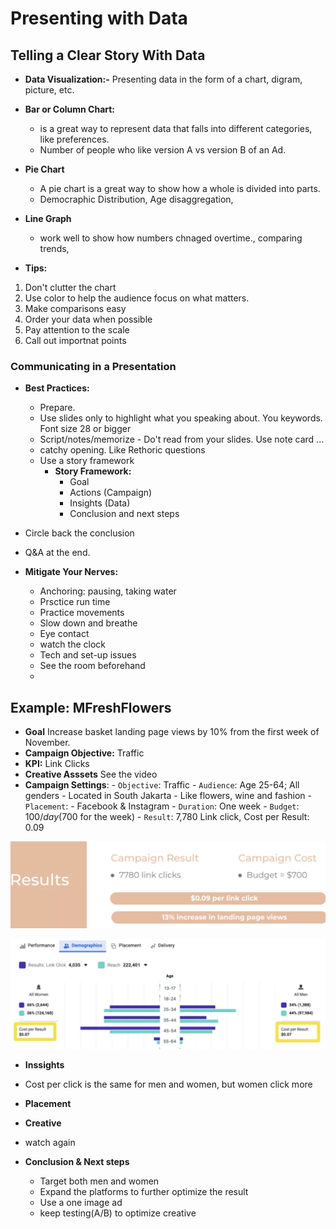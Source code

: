# Presenting with Data

## Telling a Clear Story With Data

- **Data Visualization:-** Presenting data in the form of a chart, digram, picture, etc.

- **Bar or Column Chart:**
  - is a great way to represent data that falls into different categories, like preferences.
  - Number of people who like version A vs version B of an Ad.
- **Pie Chart**
  - A pie chart is a great way to show how a whole is divided into parts.
  - Democraphic Distribution, Age disaggregation,
- **Line Graph**
  - work well to show how numbers chnaged overtime., comparing trends,

* **Tips:**

1. Don't clutter the chart
2. Use color to help the audience focus on what matters.
3. Make comparisons easy
4. Order your data when possible
5. Pay attention to the scale
6. Call out importnat points

### Communicating in a Presentation

- **Best Practices:**
  - Prepare.
  - Use slides only to highlight what you speaking about. You keywords. Font size 28 or bigger
  - Script/notes/memorize - Do't read from your slides. Use note card ...
  - catchy opening. Like Rethoric questions
  - Use a story framework
    - **Story Framework:**
      - Goal
      - Actions (Campaign)
      - Insights (Data)
      - Conclusion and next steps
- Circle back the conclusion
- Q&A at the end.

- **Mitigate Your Nerves:**
  - Anchoring: pausing, taking water
  - Prsctice run time
  - Practice movements
  - Slow down and breathe
  - Eye contact
  - watch the clock
  - Tech and set-up issues
  - See the room beforehand
  -

## Example: MFreshFlowers

- **Goal** Increase basket landing page views by 10% from the first week of November.
- **Campaign Objective:** Traffic
- **KPI:** Link Clicks
- **Creative Asssets** See the video
- **Campaign Settings**: - `Objective`: Traffic - `Audience`: Age 25-64; All genders - Located in South Jakarta - Like flowers, wine and fashion - `Placement`: - Facebook & Instagram - `Duration`: One week - `Budget`: $100/day ($700 for the week) - `Result`: 7,780 Link click, Cost per Result: 0.09

![mfrash1](mfrash1.png)

![mfloweinsight](mfloweinsight.png)

- **Inssights**
- Cost per click is the same for men and women, but women click more

- **Placement**
- **Creative**

- watch again
- **Conclusion & Next steps**
  - Target both men and women
  - Expand the platforms to further optimize the result
  - Use a one image ad
  - keep testing(A/B) to optimize creative
